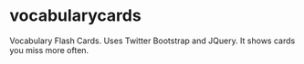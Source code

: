 vocabularycards
===============

Vocabulary Flash Cards. Uses Twitter Bootstrap and JQuery. It shows cards you miss more often.
